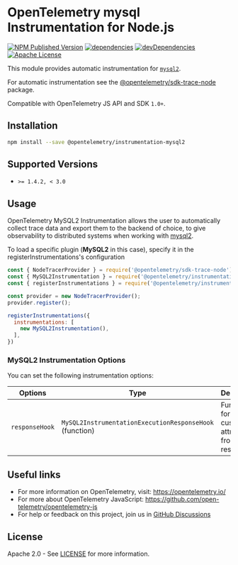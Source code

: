 # OpenTelemetry mysql Instrumentation for Node.js

[![NPM Published Version][npm-img]][npm-url]
[![dependencies][dependencies-image]][dependencies-url]
[![devDependencies][devDependencies-image]][devDependencies-url]
[![Apache License][license-image]][license-image]

This module provides automatic instrumentation for [`mysql2`](https://github.com/sidorares/node-mysql2).

For automatic instrumentation see the
[@opentelemetry/sdk-trace-node](https://github.com/open-telemetry/opentelemetry-js/tree/main/packages/opentelemetry-node) package.

Compatible with OpenTelemetry JS API and SDK `1.0+`.

## Installation

```bash
npm install --save @opentelemetry/instrumentation-mysql2
```

## Supported Versions

- `>= 1.4.2, < 3.0`

## Usage

OpenTelemetry MySQL2 Instrumentation allows the user to automatically collect trace data and export them to the backend of choice, to give observability to distributed systems when working with [mysql2](https://github.com/sidorares/node-mysql2).

To load a specific plugin (**MySQL2** in this case), specify it in the registerInstrumentations's configuration

```js
const { NodeTracerProvider } = require('@opentelemetry/sdk-trace-node');
const { MySQL2Instrumentation } = require('@opentelemetry/instrumentation-mysql2');
const { registerInstrumentations } = require('@opentelemetry/instrumentation');

const provider = new NodeTracerProvider();
provider.register();

registerInstrumentations({
  instrumentations: [
    new MySQL2Instrumentation(),
  ],
})
```

### MySQL2 Instrumentation Options

You can set the following instrumentation options:

| Options | Type | Description |
| ------- | ---- | ----------- |
| `responseHook` | `MySQL2InstrumentationExecutionResponseHook` (function) | Function for adding custom attributes from db response |

## Useful links

- For more information on OpenTelemetry, visit: <https://opentelemetry.io/>
- For more about OpenTelemetry JavaScript: <https://github.com/open-telemetry/opentelemetry-js>
- For help or feedback on this project, join us in [GitHub Discussions][discussions-url]

## License

Apache 2.0 - See [LICENSE][license-url] for more information.

[discussions-url]: https://github.com/open-telemetry/opentelemetry-js/discussions
[license-url]: https://github.com/open-telemetry/opentelemetry-js-contrib/blob/main/LICENSE
[license-image]: https://img.shields.io/badge/license-Apache_2.0-green.svg?style=flat
[dependencies-image]: https://status.david-dm.org/gh/open-telemetry/opentelemetry-js-contrib.svg?path=plugins%2Fnode%2Fopentelemetry-instrumentation-mysql2
[dependencies-url]: https://david-dm.org/open-telemetry/opentelemetry-js-contrib?path=plugins%2Fnode%2Fopentelemetry-instrumentation-mysql2
[devDependencies-image]: https://status.david-dm.org/gh/open-telemetry/opentelemetry-js-contrib.svg?path=plugins%2Fnode%2Fopentelemetry-instrumentation-mysql2&type=dev
[devDependencies-url]: https://david-dm.org/open-telemetry/opentelemetry-js-contrib?path=plugins%2Fnode%2Fopentelemetry-instrumentation-mysql2&type=dev
[npm-url]: https://www.npmjs.com/package/@opentelemetry/instrumentation-mysql2
[npm-img]: https://badge.fury.io/js/%40opentelemetry%2Finstrumentation-mysql2.svg
